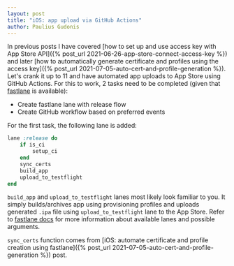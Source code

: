 ```yaml
---
layout: post
title: "iOS: app upload via GitHub Actions"
author: Paulius Gudonis
---
```


In previous posts I have covered [how to set up and use access key with App Store API]({% post_url 2021-06-26-app-store-connect-access-key %}) and later [how to automatically generate certificate and profiles using the access key]({% post_url 2021-07-05-auto-cert-and-profile-generation %}). Let's crank it up to 11 and have automated app uploads to App Store using GitHub Actions. For this to work, 2 tasks need to be completed (given that [fastlane](https://fastlane.tools) is available):
* Create fastlane lane with release flow
* Create GitHub workflow based on preferred events

For the first task, the following lane is added:

```ruby
lane :release do
	if is_ci
		setup_ci
	end
	sync_certs
	build_app
	upload_to_testflight
end
```

`build_app` and `upload_to_testflight` lanes most likely look familiar to you. It simply builds/archives app using provisioning profiles and uploads generated `.ipa` file using `upload_to_testflight` lane to the App Store. Refer to [fastlane docs](https://docs.fastlane.tools) for more information about available lanes and possible arguments. 

`sync_certs` function comes from [iOS: automate certificate and profile creation using fastlane]({% post_url 2021-07-05-auto-cert-and-profile-generation %}) post.